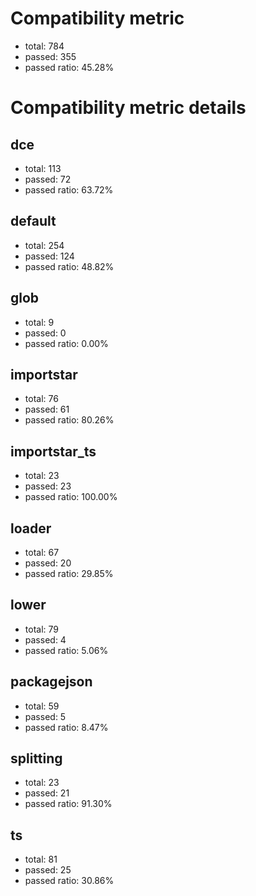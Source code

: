 # Compatibility metric
- total: 784
- passed: 355
- passed ratio: 45.28%
# Compatibility metric details
## dce
- total: 113
- passed: 72
- passed ratio: 63.72%
## default
- total: 254
- passed: 124
- passed ratio: 48.82%
## glob
- total: 9
- passed: 0
- passed ratio: 0.00%
## importstar
- total: 76
- passed: 61
- passed ratio: 80.26%
## importstar_ts
- total: 23
- passed: 23
- passed ratio: 100.00%
## loader
- total: 67
- passed: 20
- passed ratio: 29.85%
## lower
- total: 79
- passed: 4
- passed ratio: 5.06%
## packagejson
- total: 59
- passed: 5
- passed ratio: 8.47%
## splitting
- total: 23
- passed: 21
- passed ratio: 91.30%
## ts
- total: 81
- passed: 25
- passed ratio: 30.86%
